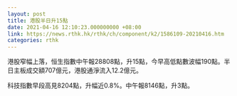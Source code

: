 ```yaml
---
layout: post
title: 港股半日升15點
date: 2021-04-16 12:10:23.000000000 +08:00
link: https://news.rthk.hk/rthk/ch/component/k2/1586109-20210416.htm
categories: rthk
---
```


港股窄幅上落，恒生指數中午報28808點，升15點，今早高低點數波幅190點。半日主板成交額707億元，港股通淨流入12.2億元。

科技指數早段高見8204點，升幅近0.8%。中午報8146點，升3點。
